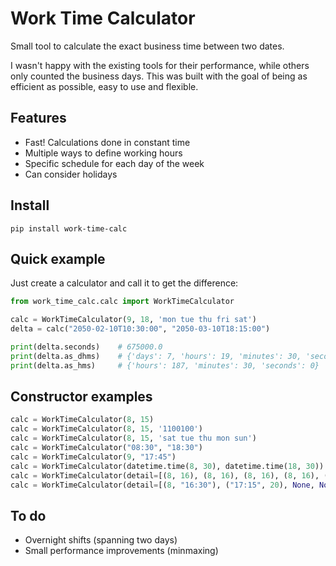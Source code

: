 # Work Time Calculator
Small tool to calculate the exact business time between two dates.

I wasn't happy with the existing tools for their performance, while others only counted the business days. This was built with the goal of being as efficient as possible, easy to use and flexible.

## Features
- Fast! Calculations done in constant time
- Multiple ways to define working hours
- Specific schedule for each day of the week
- Can consider holidays

## Install
```pip install work-time-calc```

## Quick example
Just create a calculator and call it to get the difference:
```python
from work_time_calc.calc import WorkTimeCalculator

calc = WorkTimeCalculator(9, 18, 'mon tue thu fri sat')
delta = calc("2050-02-10T10:30:00", "2050-03-10T18:15:00")

print(delta.seconds)    # 675000.0
print(delta.as_dhms)    # {'days': 7, 'hours': 19, 'minutes': 30, 'seconds': 0}
print(delta.as_hms)     # {'hours': 187, 'minutes': 30, 'seconds': 0}
```

## Constructor examples
```python
calc = WorkTimeCalculator(8, 15)
calc = WorkTimeCalculator(8, 15, '1100100')
calc = WorkTimeCalculator(8, 15, 'sat tue thu mon sun')
calc = WorkTimeCalculator("08:30", "18:30")
calc = WorkTimeCalculator(9, "17:45")
calc = WorkTimeCalculator(datetime.time(8, 30), datetime.time(18, 30))
calc = WorkTimeCalculator(detail=[(8, 16), (8, 16), (8, 16), (8, 16), (8, 10), None, None])
calc = WorkTimeCalculator(detail=[(8, "16:30"), ("17:15", 20), None, None, None, None, None])
```

## To do
- Overnight shifts (spanning two days)
- Small performance improvements (minmaxing)
